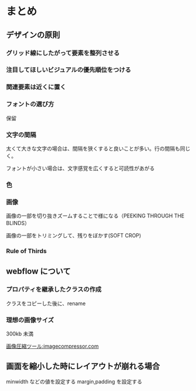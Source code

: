 # まとめ

## デザインの原則

### グリッド線にしたがって要素を整列させる

### 注目してほしいビジュアルの優先順位をつける

### 関連要素は近くに置く

### フォントの選び方

保留

### 文字の間隔

太くて大きな文字の場合は、間隔を狭くすると良いことが多い。行の間隔も同じく。

フォントが小さい場合は、文字感覚を広くすると可読性があがる

### 色

### 画像

画像の一部を切り抜きズームすることで様になる（PEEKING THROUGH THE BLINDS）

画像の一部をトリミングして、残りをぼかす(SOFT CROP)

### Rule of Thirds

## webflow について

### プロパティを継承したクラスの作成

クラスをコピーした後に、rename

### 理想の画像サイズ

300kb 未満

[画像圧縮ツール:imagecompressor.com](https://imagecompressor.com/ja/)

## 画面を縮小した時にレイアウトが崩れる場合

minwidth などの値を設定する
margin,padding を設定する
